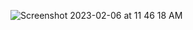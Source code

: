 ![Screenshot 2023-02-06 at 11 46 18 AM](https://user-images.githubusercontent.com/98007283/216893460-e3446357-0c96-4087-b2dc-f23c986e113e.png)
